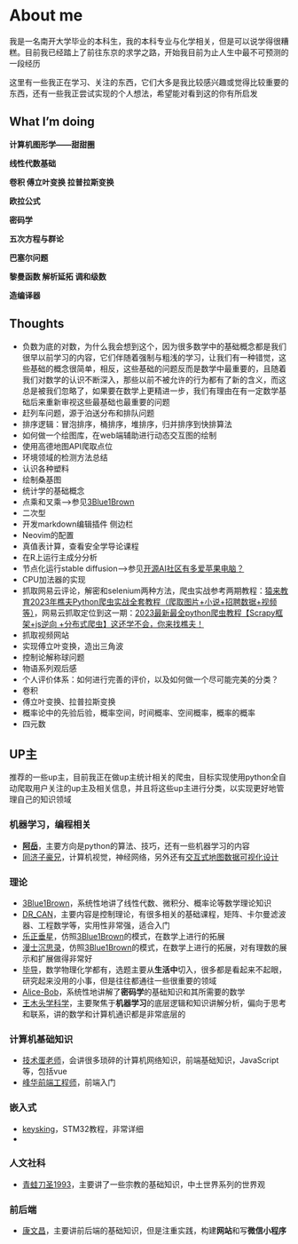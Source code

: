 # About me

我是一名南开大学毕业的本科生，我的本科专业与化学相关，但是可以说学得很糟糕。目前我已经踏上了前往东京的求学之路，开始我目前为止人生中最不可预测的一段经历

这里有一些我正在学习、关注的东西，它们大多是我比较感兴趣或觉得比较重要的东西，还有一些我正尝试实现的个人想法，希望能对看到这的你有所启发

## What I’m doing

**计算机图形学——甜甜圈**

**线性代数基础**

**卷积 傅立叶变换 拉普拉斯变换**

**欧拉公式**

**密码学**

**五次方程与群论**

**巴塞尔问题**

**黎曼函数 解析延拓 调和级数**

**造编译器**

## Thoughts

- 负数为底的对数，为什么我会想到这个，因为很多数学中的基础概念都是我们很早以前学习的内容，它们伴随着强制与粗浅的学习，让我们有一种错觉，这些基础的概念很简单，相反，这些基础的问题反而是数学中最重要的，且随着我们对数学的认识不断深入，那些以前不被允许的行为都有了新的含义，而这总是被我们忽略了，如果要在数学上更精进一步，我们有理由在有一定数学基础后来重新审视这些最基础也最重要的问题
- 赶列车问题，源于泊送分布和排队问题
- 排序逻辑：冒泡排序，桶排序，堆排序，归并排序到快排算法
- 如何做一个绘图库，在web端辅助进行动态交互图的绘制
- 使用高德地图API爬取点位
- 环境领域的检测方法总结
- 认识各种塑料
- 绘制桑基图
- 统计学的基础概念
- 点乘和叉乘–>参见[3Blue1Brown](https://space.bilibili.com/88461692)
- 二次型
- 开发markdown编辑插件 侧边栏
- Neovim的配置
- 真值表计算，查看安全学导论课程
- 在R上运行主成分分析
- 节点化运行stable diffusion–>参见[开源AI社区有多爱苹果电脑？](https://www.bilibili.com/video/BV1R64y1j7N2/)
- CPU加法器的实现
- 抓取网易云评论，解密和selenium两种方法，爬虫实战参考两期教程：[猿来教育2023年樵夫Python爬虫实战全套教程（爬取图片+小说+招聘数据+视频等）](https://www.bilibili.com/video/BV1cM411H7dr/?spm_id_from=333.1245.0.0&vd_source=abed696091cea364eece1cf5cb2e843d)，网易云抓取定位到这一期：[2023最新最全python爬虫教程【Scrapy框架+js逆向 +分布式爬虫】这还学不会，你来找樵夫！](https://www.bilibili.com/video/BV1NX4y1X7AE?p=54&vd_source=abed696091cea364eece1cf5cb2e843d)
- 抓取视频网站
- 实现傅立叶变换，造出三角波
- 控制论解称球问题
- 物语系列观后感
- 个人评价体系：如何进行完善的评价，以及如何做一个尽可能完美的分类？
- 卷积
- 傅立叶变换、拉普拉斯变换
- 概率论中的先验后验，概率空间，时间概率、空间概率，概率的概率
- 四元数

## UP主

推荐的一些up主，目前我正在做up主统计相关的爬虫，目标实现使用python全自动爬取用户关注的up主及相关信息，并且将这些up主进行分类，以实现更好地管理自己的知识领域

### 机器学习，编程相关

- [__阿岳__](https://space.bilibili.com/480804525?spm_id_from=333.1007.tianma.2-2-5.click)，主要方向是python的算法、技巧，还有一些机器学习的内容
- [同济子豪兄](https://space.bilibili.com/1900783)，计算机视觉，神经网络，另外还有[交互式地图数据可视化设计](https://www.bilibili.com/video/BV1t3411A7Z8/)


### 理论

- [3Blue1Brown](https://space.bilibili.com/88461692)，系统性地讲了线性代数、微积分、概率论等数学理论知识
- [DR_CAN](https://space.bilibili.com/230105574)，主要内容是控制理论，有很多相关的基础课程，矩阵、卡尔曼滤波器、工程数学等，实用性非常强，适合入门
- [乐正垂星](https://space.bilibili.com/2057313067?spm_id_from=333.337.0.0)，仿照[3Blue1Brown](https://space.bilibili.com/88461692)的模式，在数学上进行的拓展
- [漫士沉思录](https://space.bilibili.com/266765166)，仿照[3Blue1Brown](https://space.bilibili.com/88461692)的模式，在数学上进行的拓展，对有理数的展示和扩展做得非常好
- [毕导](https://space.bilibili.com/254463269)，数学物理化学都有，选题主要从**生活中**切入，很多都是看起来不起眼，研究起来没用的小事，但是往往都通往一些很重要的领域
- [Alice-Bob](https://space.bilibili.com/552018206)，系统性地讲解了**密码学**的基础知识和其所需要的数学
- [王木头学科学](https://space.bilibili.com/504715181)，主要聚焦于**机器学习**的底层逻辑和知识讲解分析，偏向于思考和联系，讲的数学和计算机通识都是非常底层的



### 计算机基础知识

- [技术蛋老师](https://space.bilibili.com/327247876)，会讲很多琐碎的计算机网络知识，前端基础知识，JavaScript等，包括vue
- [峰华前端工程师](https://space.bilibili.com/302954484)，前端入门

### 嵌入式

- [keysking](https://space.bilibili.com/6100925)，STM32教程，非常详细
- 

### 人文社科

- [青蛙刀圣1993](https://space.bilibili.com/17588331)，主要讲了一些宗教的基础知识，中土世界系列的世界观

### 前后端

- [康文昌](https://space.bilibili.com/34786453)，主要讲前后端的基础知识，但是注重实践，构建**网站**和写**微信小程序**

